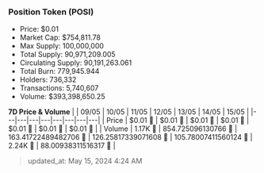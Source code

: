 
  ### Position Token (POSI)
  - Price: $0.01
  - Market Cap: $754,811.78
  - Max Supply: 100,000,000
  - Total Supply: 90,971,209.005
  - Circulating Supply: 90,191,263.061
  - Total Burn: 779,945.944
  - Holders: 736,332
  - Transactions: 5,740,607
  - Volume: $393,398,650.25

  **7D Price & Volume**
  | | 09&#x2F;05 | 10&#x2F;05 | 11&#x2F;05 | 12&#x2F;05 | 13&#x2F;05 | 14&#x2F;05 | 15&#x2F;05 |
  |---|---|---|---|---|---|---|---|
  | Price | $0.01 🚀 | $0.01 🔻 | $0.01 🔻 | $0.01 🚀 | $0.01 🚀 | $0.01 🔻 | $0.01 🔻 |
  | Volume | 1.17K 🔻 | 854.725096130766 🔻 | 163.41722489482706 🔻 | 126.25817339071608 🔻 | 105.78007411560124 🔻 | 2.24K 🚀 | 88.00938311516317 🔻 |

  > updated_at: May 15, 2024 4:24 AM
